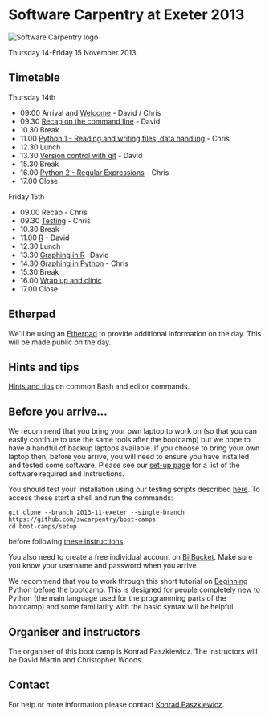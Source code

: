 # Software Carpentry at Exeter 2013

![Software Carpentry logo](http://software-carpentry.org/img/software-carpentry-banner.png "Software Carpentry logo")

Thursday 14-Friday 15 November 2013.

## Timetable

Thursday 14th

* 09:00 Arrival and [Welcome](Welcome.ppt) - David / Chris
* 09.30 [Recap on the command line](broken_link) - David
* 10.30 Break
* 11.00 [Python 1 - Reading and writing files, data handling](Python/python_files.md) - Chris
* 12.30 Lunch
* 13.30 [Version control with git](broken_link) - David
* 15.30 Break
* 16.00 [Python 2 - Regular Expressions](Python/python_regexp.md) - Chris
* 17.00 Close

Friday 15th

* 09.00 Recap - Chris
* 09.30 [Testing](Python/python_testing.md) - Chris
* 10.30 Break
* 11.00 [R](broken_link) - David
* 12.30 Lunch
* 13.30 [Graphing in R](broken_link) -David
* 14.30 [Graphing in Python](Python/python_graphing.md) - Chris
* 15.30 Break
* 16.00 [Wrap up and clinic](Conclusion.ppt)
* 17.00 Close

## Etherpad

We'll be using an [Etherpad](https://etherpad.mozilla.org/swcexeter) to provide additional 
information on the day. This will be made public on the day.

## Hints and tips

[Hints and tips](HintsAndTips.md) on common Bash and editor commands.

## Before you arrive...

We recommend that you bring your own laptop to work on (so 
that you can easily continue to use the same tools after the 
bootcamp) but we hope to have a handful of backup laptops 
available. If you choose to bring your own laptop then, before 
you arrive, you will need to ensure you have installed and tested
some software. Please see our [set-up page](Setup.md) for a list of the 
software required and instructions.

You should test your installation using our testing scripts described 
[here](setup/README.md). To access these start a shell and run the 
commands:

    git clone --branch 2013-11-exeter --single-branch  https://github.com/swcarpentry/boot-camps
    cd boot-camps/setup

before following [these instructions](setup/README.md).

You also need to create a free individual account on 
[BitBucket](https://bitbucket.org/account/signup/). Make sure 
you know your username and password when you arrive

We recommend that you to work through this short tutorial on 
[Beginning Python](http://chryswoods.com/beginning_python) before the
bootcamp. This is designed for people completely new to Python (the main
language used for the programming parts of the bootcamp) and some 
familiarity with the basic syntax will be helpful.  

## Organiser and instructors

The organiser of this boot camp is Konrad Paszkiewicz. The instructors will be David Martin and Christopher Woods.

## Contact

For help or more information please contact [Konrad Paszkiewicz](mailto:host-exeter@software-carpentry.org).
